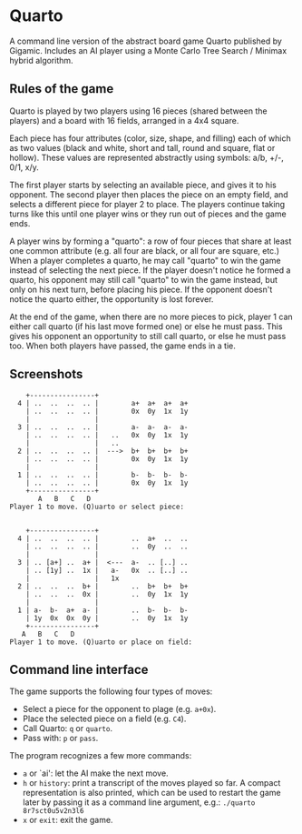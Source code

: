 # Quarto

A command line version of the abstract board game Quarto published by Gigamic.
Includes an AI player using a Monte Carlo Tree Search / Minimax hybrid algorithm.


## Rules of the game

Quarto is played by two players using 16 pieces (shared between the players) and a board
with 16 fields, arranged in a 4x4 square.

Each piece has four attributes (color, size, shape, and filling) each of which as two values
(black and white, short and tall, round and square, flat or hollow). These values
are represented abstractly using symbols: a/b, +/-, 0/1, x/y.

The first player starts by selecting an available piece, and gives it to his opponent.
The second player then places the piece on an empty field, and selects a different piece
for player 2 to place. The players continue taking turns like this until one player wins
or they run out of pieces and the game ends.

A player wins by forming a "quarto": a row of four pieces that share at least one
common attribute (e.g. all four are black, or all four are square, etc.) When a player
completes a quarto, he may call "quarto" to win the game instead of selecting the next
piece. If the player doesn't notice he formed a quarto, his opponent may still call
"quarto" to win the game instead, but only on his next turn, before placing his piece.
If the opponent doesn't notice the quarto either, the opportunity is lost forever.

At the end of the game, when there are no more pieces to pick, player 1 can either call
quarto (if his last move formed one) or else he must pass. This gives his opponent an
opportunity to still call quarto, or else he must pass too. When both players have passed,
the game ends in a tie.


## Screenshots

        +----------------+
      4 | ..  ..  ..  .. |        a+  a+  a+  a+
        | ..  ..  ..  .. |        0x  0y  1x  1y
        |                |
      3 | ..  ..  ..  .. |        a-  a-  a-  a-
        | ..  ..  ..  .. |   ..   0x  0y  1x  1y
        |                |   ..
      2 | ..  ..  ..  .. |  --->  b+  b+  b+  b+
        | ..  ..  ..  .. |        0x  0y  1x  1y
        |                |
      1 | ..  ..  ..  .. |        b-  b-  b-  b-
        | ..  ..  ..  .. |        0x  0y  1x  1y
        +----------------+
           A   B   C   D
    Player 1 to move. (Q)uarto or select piece:


        +----------------+
      4 | ..  ..  ..  .. |        ..  a+  ..  ..
        | ..  ..  ..  .. |        ..  0y  ..  ..
        |                |
      3 | .. [a+] ..  a+ |  <---  a-  .. [..] ..
        | .. [1y] ..  1x |   a-   0x  .. [..] ..
        |                |   1x
      2 | ..  ..  ..  b+ |        ..  b+  b+  b+
        | ..  ..  ..  0x |        ..  0y  1x  1y
        |                |
      1 | a-  b-  a+  a- |        ..  b-  b-  b-
        | 1y  0x  0x  0y |        ..  0y  1x  1y
        +----------------+
       A   B   C   D
    Player 1 to move. (Q)uarto or place on field: 


## Command line interface

The game supports the following four types of moves:

  * Select a piece for the opponent to plage (e.g. `a+0x`).
  * Place the selected piece on a field (e.g. `C4`).
  * Call Quarto: `q` or `quarto`.
  * Pass with: `p` or `pass`.

The program recognizes a few more commands:

  * `a` or `ai': let the AI make the next move.
  * `h` or `history`: print a transcript of the moves played so far.
     A compact representation is also printed, which can be used to restart the game later
     by passing it as a command line argument, e.g.: `./quarto 8r7sct0u5v2n3l6`
  * `x` or `exit`: exit the game.
  
